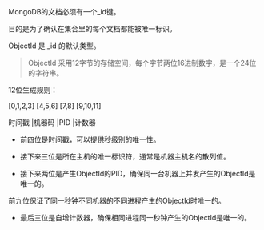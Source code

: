 MongoDB的文档必须有一个_id键。

目的是为了确认在集合里的每个文档都能被唯一标识。

ObjectId 是 _id 的默认类型。

> ObjectId 采用12字节的存储空间，每个字节两位16进制数字，是一个24位的字符串。

12位生成规则：

[0,1,2,3] [4,5,6] [7,8] [9,10,11]

时间戳    |机器码 |PID  |计数器

* 前四位是时间戳，可以提供秒级别的唯一性。

* 接下来三位是所在主机的唯一标识符，通常是机器主机名的散列值。

* 接下来两位是产生ObjectId的PID，确保同一台机器上并发产生的ObjectId是唯一的。

前九位保证了同一秒钟不同机器的不同进程产生的ObjectId时唯一的。

* 最后三位是自增计数器，确保相同进程同一秒钟产生的ObjectId是唯一的。 